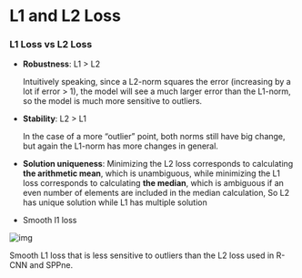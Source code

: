 # L1 and L2 Loss

### L1 Loss vs L2 Loss

*   **Robustness**: L1 > L2

    Intuitively speaking, since a L2-norm squares the error (increasing by a lot if error > 1), the model will see a much larger error than the L1-norm, so the model is much more sensitive to outliers.
*   **Stability**: L2 > L1

    In the case of a more “outlier” point, both norms still have big change, but again the L1-norm has more changes in general.
* **Solution uniqueness**: Minimizing the L2 loss corresponds to calculating **the arithmetic mean**, which is unambiguous, while minimizing the L1 loss corresponds to calculating **the median**, which is ambiguous if an even number of elements are included in the median calculation, So L2 has unique solution while L1 has multiple solution
* Smooth l1 loss

![img](<../.gitbook/assets/smooth\_l1\_loss (1).png>)

Smooth L1 loss that is less sensitive to outliers than the L2 loss used in R-CNN and SPPne.
